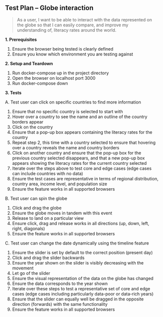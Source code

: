 ## Test Plan – Globe interaction

> As a user, I want to be able to interact with the data represented on the globe so that I can easily compare, and improve my understanding of, literacy rates around the world.

**1.	Prerequisites**
1.	Ensure the browser being tested is clearly defined
2.	Ensure you know which environment you are testing against

**2.	Setup and Teardown**
1. Run docker-compose up in the project directory
2. Open the browser on localhost port 3000
3. Run docker-compose down

**3. Tests**

A.	Test user can click on specific countries to find more information

1. Ensure that no specific country is selected to start with
2. Hover over a country to see the name and an outline of the country borders appear
3. Click on the country
4. Ensure that a pop-up box appears containing the literacy rates for the country
5. Repeat step 2, this time with a country selected to ensure that hovering over a country reveals the name and country borders
6.  Click on another country and ensure that the pop-up box for the previous country selected disappears, and that a new pop-up box appears showing the literacy rates for the current country selected
7. Iterate over the steps above to test core and edge cases (edge cases can include countries with no data)
8. Ensure the test cases are representative in terms of regional distribution, country area, income level, and population size 
9. Ensure the feature works in all supported browsers

B.	Test user can spin the globe

1.	Click and drag the globe
2.	Ensure the globe moves in tandem with this event
3.  Release to land on a particular view
4. Ensure click, drag and release works in all directions (up, down, left, right, diagonals)
5. Ensure the feature works in all supported browsers

C.	Test user can change the date dynamically using the timeline feature

1. Ensure the slider is set by default to the correct position (present day)
2. Click and drag the slider backwards
3. Ensure the year shown on the slider is visibly decreasing with the movement
4. Let go of the slider
5. Ensure the visual representation of the data on the globe has changed
6. Ensure the data corresponds to the year shown
7. Iterate over these steps to test a representative set of core and edge cases (edge cases including particularly data-poor or data-rich years)
8. Ensure that the slider can equally well be dragged in the opposite direction (forwards) with the same functionality
9. Ensure the feature works in all supported browsers


